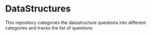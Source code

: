 # DataStructures

This repository categories the datastructure questions into different categories and tracks the list of questions 
